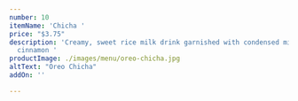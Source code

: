 ```yaml
---
number: 10
itemName: 'Chicha '
price: "$3.75"
description: 'Creamy, sweet rice milk drink garnished with condensed milk and ground
  cinnamon '
productImage: ./images/menu/oreo-chicha.jpg
altText: "Oreo Chicha"
addOn: ''

---
```

